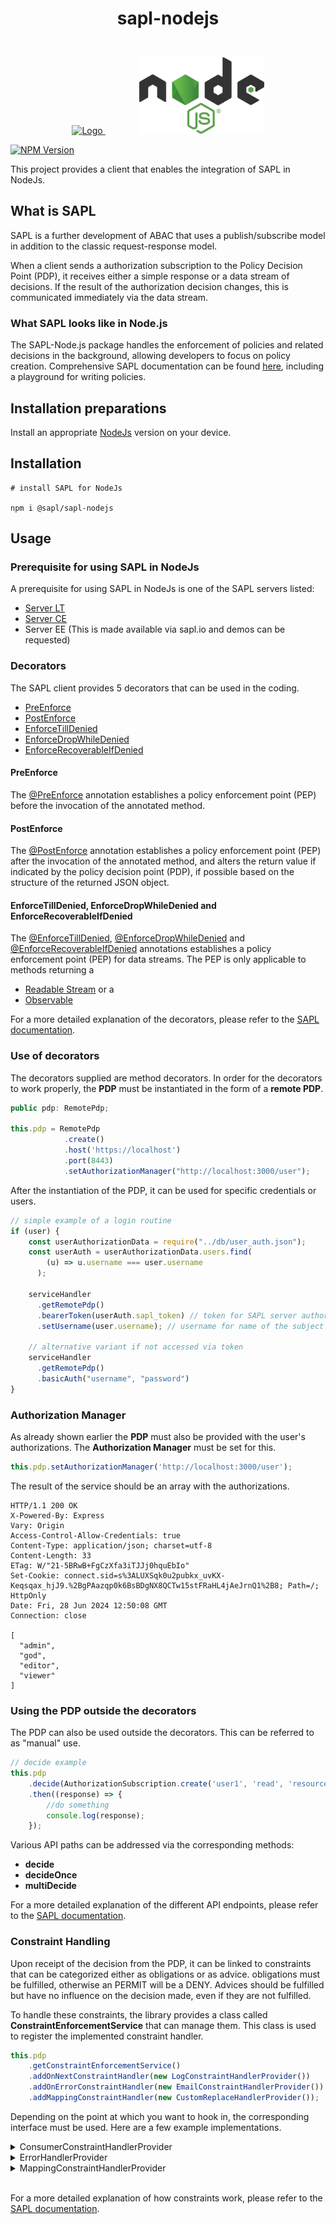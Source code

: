 ﻿# <p style="text-align:center"> **sapl-nodejs**</p>

<p align="center">
    <br />
    <a href="https://github.com/heutelbeck/sapl-policy-engine">
        <img src="https://sapl.io/assets/favicon.png" alt="Logo" width="150" >
    </a>
    <span style="display: inline-block; width: 50px;"></span>
    <a href="https://nodejs.org">
        <picture>
            <img src="./img/nodejsStackedDark.svg" width="200">
        </picture>
    </a>
</p>
<a href="https://sonarcloud.io/project/overview?id=heutelbeck_sapl-nodejs" target="_blank"><img src="https://sonarcloud.io/api/project_badges/measure?project=heutelbeck_sapl-nodejs&metric=alert_status" alt="NPM Version" /></a>

<br>

This project provides a client that enables the integration of SAPL in NodeJs.

## What is SAPL

SAPL is a further development of ABAC that uses a publish/subscribe model in addition to the classic request-response model. 

When a client sends a authorization subscription to the Policy Decision Point (PDP), it receives either a simple response or a data stream of decisions. If the result of the authorization decision changes, this is communicated immediately via the data stream.

### What SAPL looks like in Node.js

The SAPL-Node.js package handles the enforcement of policies and related decisions in the background, allowing developers to focus on policy creation. Comprehensive SAPL documentation can be found [here](https://sapl.io/documentation), including a playground for writing policies.

## **Installation preparations**

Install an appropriate [NodeJs](https://nodejs.org/en) version on your device.

## **Installation**

```PS
# install SAPL for NodeJs

npm i @sapl/sapl-nodejs
```

## **Usage**

### **Prerequisite for using SAPL in NodeJs**

A prerequisite for using SAPL in NodeJs is one of the SAPL servers listed:

- [Server LT](https://github.com/heutelbeck/sapl-policy-engine/tree/master/sapl-server-lt)
- [Server CE](https://github.com/heutelbeck/sapl-server)
- Server EE (This is made available via sapl.io and demos can be requested)

### **Decorators**

The SAPL client provides 5 decorators that can be used in the coding.

- [PreEnforce](./src/decorators/nestjs/PreEnforce.ts)
- [PostEnforce](./src/decorators/nestjs/PostEnforce.ts)
- [EnforceTillDenied](./src/decorators/nestjs/EnforceTillDenied.ts)
- [EnforceDropWhileDenied](./src/decorators/nestjs/EnforceDropWhileDenied.ts)
- [EnforceRecoverableIfDenied](./src/decorators/nestjs/EnforceRecoverableIfDenied.ts)

#### PreEnforce

The [@PreEnforce](./src/decorators/nestjs/PreEnforce.ts) annotation establishes a policy enforcement point (PEP) before the invocation of the annotated method.

#### PostEnforce

The [@PostEnforce](./src/decorators/nestjs/PostEnforce.ts) annotation establishes a policy enforcement point (PEP) after the invocation of the annotated method, and alters the return value if indicated by the policy decision point (PDP), if possible based on the structure of the returned JSON object.

#### EnforceTillDenied, EnforceDropWhileDenied and EnforceRecoverableIfDenied

The [@EnforceTillDenied](./src/decorators/nestjs/EnforceTillDenied.ts), [@EnforceDropWhileDenied](./src/decorators/nestjs/EnforceDropWhileDenied.ts) and [@EnforceRecoverableIfDenied](./src/decorators/nestjs/EnforceRecoverableIfDenied.ts) annotations establishes a policy enforcement point (PEP) for data streams. The PEP is only applicable to methods returning a 
- [Readable Stream](https://nodejs.org/api/stream.html#readable-streams) or a
- [Observable](https://rxjs.dev/guide/observable)


For a more detailed explanation of the decorators, please refer to the [SAPL documentation](https://sapl.io/documentation).

### **Use of decorators**

The decorators supplied are method decorators. In order for the decorators to work properly, the **PDP** must be instantiated in the form of a **remote PDP**.

```TypeScript
public pdp: RemotePdp;

this.pdp = RemotePdp
            .create()
            .host('https://localhost')
            .port(8443)
            .setAuthorizationManager("http://localhost:3000/user");
```

After the instantiation of the PDP, it can be used for specific credentials or users.

```TypeScript
// simple example of a login routine
if (user) {
    const userAuthorizationData = require("../db/user_auth.json");
    const userAuth = userAuthorizationData.users.find(
        (u) => u.username === user.username
      );

    serviceHandler
      .getRemotePdp()
      .bearerToken(userAuth.sapl_token) // token for SAPL server authorization
      .setUsername(user.username); // username for name of the subject

    // alternative variant if not accessed via token
    serviceHandler
      .getRemotePdp()
      .basicAuth("username", "password")
}
```
### **Authorization Manager**

As already shown earlier the **PDP** must also be provided with the user's authorizations. The **Authorization Manager** must be set for this.

```TypeScript
this.pdp.setAuthorizationManager('http://localhost:3000/user');
```

The result of the service should be an array with the authorizations.

```PS
HTTP/1.1 200 OK
X-Powered-By: Express
Vary: Origin
Access-Control-Allow-Credentials: true
Content-Type: application/json; charset=utf-8
Content-Length: 33
ETag: W/"21-5BRwB+FgCzXfa3iTJJj0hquEbIo"
Set-Cookie: connect.sid=s%3ALUXSqk0u2pubkx_uvKX-Keqsqax_hjJ9.%2BgPAazqp0k6BsBDgNX8QCTw15stFRaHL4jAeJrnQ1%2B8; Path=/; HttpOnly
Date: Fri, 28 Jun 2024 12:50:08 GMT
Connection: close

[
  "admin",
  "god",
  "editor",
  "viewer"
]
```

### **Using the PDP outside the decorators**

The PDP can also be used outside the decorators. This can be referred to as "manual" use.

```TypeScript
// decide example
this.pdp
    .decide(AuthorizationSubscription.create('user1', 'read', 'resource1'))
    .then((response) => {
        //do something
        console.log(response);
    });
```

Various API paths can be addressed via the corresponding methods:

- **decide**
- **decideOnce**
- **multiDecide**

For a more detailed explanation of the different API endpoints, please refer to the [SAPL documentation](https://sapl.io/documentation).

### **Constraint Handling**

Upon receipt of the decision from the PDP, it can be linked to constraints that can be categorized either as obligations or as advice. obligations must be fulfilled, otherwise an PERMIT will be a DENY. Advices should be fulfilled but have no influence on the decision made, even if they are not fulfilled.

To handle these constraints, the library provides a class called **ConstraintEnforcementService** that can manage them. This class is used to register the implemented constraint handler.

```TypeScript
this.pdp
    .getConstraintEnforcementService()
    .addOnNextConstraintHandler(new LogConstraintHandlerProvider())
    .addOnErrorConstraintHandler(new EmailConstraintHandlerProvider())
    .addMappingConstraintHandler(new CustomReplaceHandlerProvider());
```

Depending on the point at which you want to hook in, the corresponding interface must be used. Here are a few example implementations.

<details>

<summary>ConsumerConstraintHandlerProvider</summary>

```TypeScript
import { ConsumerConstraintHandlerProvider } from '@sapl/sapl-nodejs';

export class LogConstraintHandlerProvider
  implements ConsumerConstraintHandlerProvider
{
    isResponsible(constraint: any): boolean {
        if (constraint['type'] === 'logAccess') {
            return true;
    } else {
        return false;
    }
  }

  getHandler(constraint: object) {
      return () => {
          this.log(constraint['message']);
    };
  }

  log(message: string) {
      console.log(message);
  }
}
```

</details>
<details>
<summary>ErrorHandlerProvider</summary>

```TypeScript
import { ErrorHandlerProvider } from '@sapl/sapl-nodejs';

export class EmailConstraintHandlerProvider implements ErrorHandlerProvider {
  isResponsible(constraint: any): boolean {
    if (constraint['type'] === 'sendMail') {
      return true;
    } else {
      return false;
    }
  }

  getHandler(constraint: object) {
    return () => {
      this.sendEmail(
        constraint['recipient'],
        constraint['subject'],
        constraint['message'],
      );
    };
  }

  sendEmail(recipient: string, subject: string, message: string) {
    console.log(
      'Sending email to ' +
        recipient +
        ' with subject ' +
        subject +
        ' and message ' +
        message,
    );
  }
}
```

</details>
<details>
<summary>MappingConstraintHandlerProvider</summary>

```TypeScript
import { HasPriority } from '@sapl/sapl-nodejs';
import { MappingConstraintHandlerProvider } from '@sapl/sapl-nodejs';

export class CustomReplaceHandlerProvider
  implements MappingConstraintHandlerProvider
{
  // eslint-disable-next-line @typescript-eslint/no-unused-vars
  getHandler(constraint: object) {
    const customReplaceConfig = constraint;
    return (content) => {
      return this.customReplaceHandler(content, customReplaceConfig);
    };
  }
  isResponsible(constraint: object): boolean {
    if (constraint['type'] === 'customReplace') {
      return true;
    } else {
      return false;
    }
  }
  getPriority(): number {
    return 0;
  }
  compareTo(other: HasPriority): number {
    return other.getPriority() < this.getPriority()
      ? -1
      : other.getPriority() === this.getPriority()
        ? 0
        : 1;
  }

  customReplaceHandler(content: any, constraint: object) {
    content.data.diagnosis = constraint['replacement'];
    return content;
  }
}
```

</details>

<br>

For a more detailed explanation of how constraints work, please refer to the [SAPL documentation](https://sapl.io/documentation).